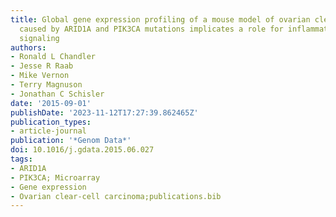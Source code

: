 ```yaml
---
title: Global gene expression profiling of a mouse model of ovarian clear cell carcinoma
  caused by ARID1A and PIK3CA mutations implicates a role for inflammatory cytokine
  signaling
authors:
- Ronald L Chandler
- Jesse R Raab
- Mike Vernon
- Terry Magnuson
- Jonathan C Schisler
date: '2015-09-01'
publishDate: '2023-11-12T17:27:39.862465Z'
publication_types:
- article-journal
publication: '*Genom Data*'
doi: 10.1016/j.gdata.2015.06.027
tags:
- ARID1A
- PIK3CA; Microarray
- Gene expression
- Ovarian clear-cell carcinoma;publications.bib
---
```

